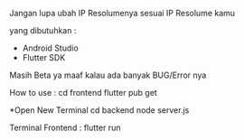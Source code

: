 Jangan lupa ubah IP Resolumenya sesuai IP Resolume kamu

yang dibutuhkan : 
 - Android Studio
 - Flutter SDK

Masih Beta ya maaf kalau ada banyak BUG/Error nya

How to use : 
cd frontend
flutter pub get


*Open New Terminal
cd backend
node server.js

Terminal Frontend : flutter run
